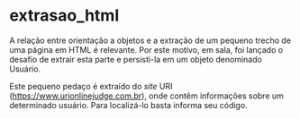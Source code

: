 # extrasao_html

A relação entre orientação a objetos e a extração de um pequeno trecho de uma página em HTML é relevante. Por este motivo, em sala, foi lançado o desafio de extrair esta parte e persisti-la em um objeto denominado Usuário.

Este pequeno pedaço é extraído do _site_ URI (https://www.urionlinejudge.com.br), onde contêm informações sobre um determinado usuário. Para localizá-lo basta informa seu código.
